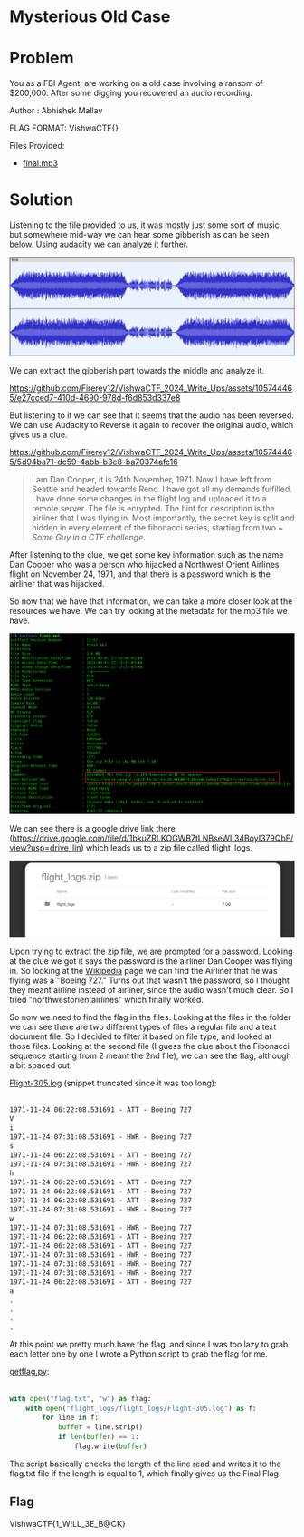 # Mysterious Old Case

# Problem

You as a FBI Agent, are working on a old case involving a ransom of $200,000. After some digging you recovered an audio recording.

Author : Abhishek Mallav

FLAG FORMAT:
VishwaCTF{}

Files Provided:
- [final.mp3](Files/final.mp3)

# Solution
Listening to the file provided to us, it was mostly just some sort of music, but somewhere mid-way we can hear some gibberish as can be seen below. Using audacity we can analyze it further.

![audacity1.png](Solution/audacity1.png)

We can extract the gibberish part towards the middle and analyze it.

https://github.com/Firerey12/VishwaCTF_2024_Write_Ups/assets/105744465/e27cced7-410d-4690-978d-f6d853d337e8



But listening to it we can see that it seems that the audio has been reversed. We can use Audacity to Reverse it again to recover the original audio, which gives us a clue.

https://github.com/Firerey12/VishwaCTF_2024_Write_Ups/assets/105744465/5d94ba71-dc59-4abb-b3e8-ba70374afc16

> I am Dan Cooper, it is 24th November, 1971. Now I have left from Seattle and headed towards Reno. I have got all my demands fulfilled. I have done some changes in the flight log and uploaded it to a remote server. The file is ecrypted. The hint for description is the airliner that I was flying in. Most importantly, the secret key is split and hidden in every element of the fibonacci series, starting from two ~ _Some Guy in a CTF challenge_.

After listening to the clue, we get some key information such as the name Dan Cooper who was a person who hijacked a Northwest Orient Airlines flight on November 24, 1971, and that there is a password which is the airliner that was hijacked.

So now that we have that information, we can take a more closer look at the resources we have. We can try looking at the metadata for the mp3 file we have.

![Exif](Solution/exiftool.png)

We can see there is a google drive link there (https://drive.google.com/file/d/1bkuZRLKOGWB7tLNBseWL34BoyI379QbF/view?usp=drive_lin) which leads us to a zip file called flight_logs.

![Drive](Solution/gdrive.png)

Upon trying to extract the zip file, we are prompted for a password. Looking at the clue we got it says the password is the airliner Dan Cooper was flying in. So looking at the [Wikipedia](https://en.wikipedia.org/wiki/D._B._Cooper) page we can find the Airliner that he was flying was a "Boeing 727." Turns out that wasn't the password, so I thought they meant airline instead of airliner, since the audio wasn't much clear. So I tried "northwestorientairlines" which finally worked.

So now we need to find the flag in the files. Looking at the files in the folder we can see there are two different types of files a regular file and a text document file. So I decided to filter it based on file type, and looked at those files. Looking at the second file (I guess the clue about the Fibonacci sequence starting from 2 meant the 2nd file), we can see the flag, although a bit spaced out. 

[Flight-305.log](Solution/Flight-305.log) (snippet truncated since it was too long):

```

1971-11-24 06:22:08.531691 - ATT - Boeing 727
V
i
1971-11-24 07:31:08.531691 - HWR - Boeing 727
s
1971-11-24 06:22:08.531691 - ATT - Boeing 727
1971-11-24 07:31:08.531691 - HWR - Boeing 727
h
1971-11-24 06:22:08.531691 - ATT - Boeing 727
1971-11-24 06:22:08.531691 - ATT - Boeing 727
1971-11-24 06:22:08.531691 - ATT - Boeing 727
1971-11-24 07:31:08.531691 - HWR - Boeing 727
w
1971-11-24 07:31:08.531691 - HWR - Boeing 727
1971-11-24 06:22:08.531691 - ATT - Boeing 727
1971-11-24 06:22:08.531691 - ATT - Boeing 727
1971-11-24 07:31:08.531691 - HWR - Boeing 727
1971-11-24 07:31:08.531691 - HWR - Boeing 727
1971-11-24 07:31:08.531691 - HWR - Boeing 727
1971-11-24 06:22:08.531691 - ATT - Boeing 727
a
.
.
.
.

```

At this point we pretty much have the flag, and since I was too lazy to grab each letter one by one I wrote a Python script to grab the flag for me.

[getflag.py](Solution/getflag.py):

```python

with open("flag.txt", "w") as flag:
    with open("flight_logs/flight_logs/Flight-305.log") as f:
        for line in f:
            buffer = line.strip()
            if len(buffer) == 1:
                flag.write(buffer)

```

The script basically checks the length of the line read and writes it to the flag.txt file if the length is equal to 1, which finally gives us the Final Flag.

## Flag
VishwaCTF{1_W!LL_3E_B@CK}
